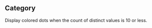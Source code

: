 <!-- @id n9GodPoXOkk2FOKJoCopAZ -->
## Category

Display colored dots when the count of distinct values is 10 or less.

&nbsp;